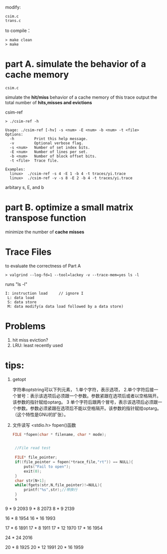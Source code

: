  
modify:
```
csim.c
trans.c
```
to compile：
```
> make clean
> make
```
# part A. simulate the behavior of a cache memory
```
csim.c
```
simulate the **hit/miss** behavior of a cache memory of this trace
output the total number of **hits,misses and evictions**


csim-ref
```
> ./csim-ref -h

Usage: ./csim-ref [-hv] -s <num> -E <num> -b <num> -t <file>
Options:
  -h         Print this help message.
  -v         Optional verbose flag.
  -s <num>   Number of set index bits.
  -E <num>   Number of lines per set.
  -b <num>   Number of block offset bits.
  -t <file>  Trace file.

Examples:
  linux>  ./csim-ref -s 4 -E 1 -b 4 -t traces/yi.trace
  linux>  ./csim-ref -v -s 8 -E 2 -b 4 -t traces/yi.trace

```

arbitary s, E, and b



# part B. optimize a small matrix transpose function
minimize the number of **cache misses**


# Trace Files
to evaluate the correctness of Part A
```
> valgrind --log-fd=1 --tool=lackey -v --trace-mem=yes ls -l
```
runs "ls -l"

```
I: instruction load     // ignore I
 L: data load
 S: data store
 M: data modify(a data load followed by a data store)
```

# Problems
1. hit miss eviction?
2. 
   LRU:
   least recently used

# tips:
1. getopt
   
   字符串optstring可以下列元素，
1.单个字符，表示选项，
2.单个字符后接一个冒号：表示该选项后必须跟一个参数。参数紧跟在选项后或者以空格隔开。该参数的指针赋给optarg。
3 单个字符后跟两个冒号，表示该选项后必须跟一个参数。参数必须紧跟在选项后不能以空格隔开。该参数的指针赋给optarg。（这个特性是GNU的扩张）。

2. 文件读写
   <stdio.h>
   fopen()函数
   ```c
   FILE *fopen(char * filename, char * mode);
   ```

   ```c
       
    //File read test
    
    FILE* file_pointer;
    if((file_pointer = fopen(*trace_file,"rt")) == NULL){
        puts("Fail to open");
        exit(0);
    }
    char str[N+1];
    while(fgets(str,N,file_pointer)!=NULL){
        printf("%s",str);//带换行
    }
    s
    ```

9 * 9 2093
9 * 8 2073
8 * 9 2139

16 * 8 1954
16 * 16 1993

17 * 6 1891
17 * 8 1911
17 * 12 1970
17 * 16 1954

24 * 24 2016

20 * 8 1925
20 * 12 1991
20 * 16 1959